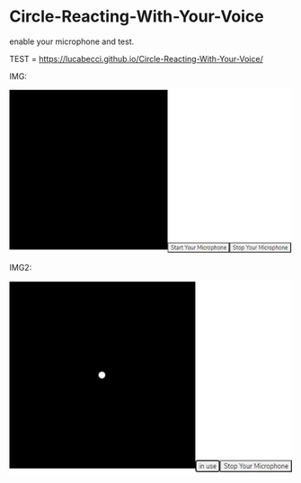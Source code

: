 # Circle-Reacting-With-Your-Voice
enable your microphone and test.

TEST = https://lucabecci.github.io/Circle-Reacting-With-Your-Voice/

IMG:

![img](https://github.com/lucabecci/Circle-Reacting-With-Your-Voice/blob/master/git.png)

IMG2:

![img2](https://github.com/lucabecci/Circle-Reacting-With-Your-Voice/blob/master/git2.png)
